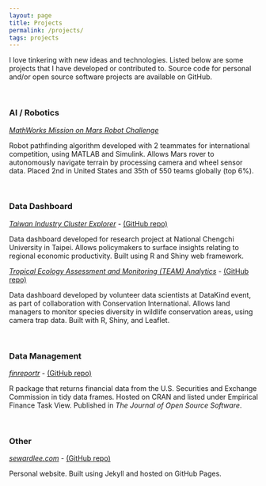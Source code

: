 ```yaml
---
layout: page
title: Projects
permalink: /projects/
tags: projects
---
```


I love tinkering with new ideas and technologies. Listed below are some projects that I have developed or contributed to. Source code for personal and/or open source software projects are available on GitHub.

&nbsp;

### AI / Robotics

[_MathWorks Mission on Mars Robot Challenge_](https://www.mathworks.com/academia/student-challenge/mission-on-mars.html)

  Robot pathfinding algorithm developed with 2 teammates for international competition, using MATLAB and Simulink. Allows Mars rover to autonomously navigate terrain by processing camera and wheel sensor data. Placed 2nd in United States and 35th of 550 teams globally (top 6%).

&nbsp;

### Data Dashboard

[_Taiwan Industry Cluster Explorer_](http://140.119.55.171:3838/andy/ClusterMapping/) - [(GitHub repo)](https://github.com/sewardlee337/industry-cluster-explorer)

  Data dashboard developed for research project at National Chengchi University in Taipei. Allows policymakers to surface insights relating to regional economic productivity. Built using R and Shiny web framework.

[_Tropical Ecology Assessment and Monitoring (TEAM) Analytics_](http://www.datakind.org/blog/datakind-san-franciscos-third-datadive) - [(GitHub repo)](https://github.com/ConservationInternational/ShinyCam)

  Data dashboard developed by volunteer data scientists at DataKind event, as part of collaboration with Conservation International. Allows land managers to monitor species diversity in wildlife conservation areas, using camera trap data. Built with R, Shiny, and Leaflet.

&nbsp;

### Data Management

[_finreportr_](https://cran.r-project.org/package=finreportr) - [(GitHub repo)](https://github.com/sewardlee337/finreportr)

  R package that returns financial data from the U.S. Securities and Exchange Commission in tidy data frames. Hosted on CRAN and listed under Empirical Finance Task View. Published in _The Journal of Open Source Software_.

&nbsp;

### Other

[_sewardlee.com_](http://www.sewardlee.com) - [(GitHub repo)](https://github.com/sewardlee337/sewardlee337.github.io)

  Personal website. Built using Jekyll and hosted on GitHub Pages.

&nbsp;
